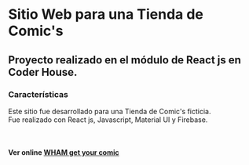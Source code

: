 # Sitio Web para una Tienda de Comic's
<h2>Proyecto realizado en el módulo de React js en Coder House.</h2>
<h3>Características</h3>
<p>Este sitio fue desarrollado para una Tienda de Comic's ficticia. <br>
Fue realizado con React js, Javascript, Material UI y Firebase.</p>
<br>
<h4>Ver online <a href="https://whamcomics.netlify.app/">WHAM get your comic</a></h4>

